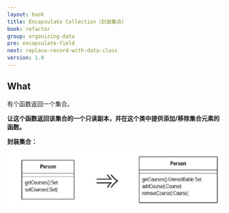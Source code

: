 ```yaml
---
layout: book
title: Encapsulate Collection（封装集合）
book: refactor
group: organizing-data
pre: encapsulate-field
next: replace-record-with-data-class
version: 1.0
---
```



## What

有个函数返回一个集合。

**让这个函数返回该集合的一个只读副本，并在这个类中提供添加/移除集合元素的函数。**


**封装集合：**

![Encapsulate Collection](../images/encapsulate-collection.png)